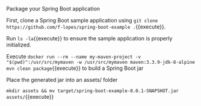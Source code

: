 Package your Spring Boot application

First, clone a Spring Boot sample application using `git clone https://github.com/f-lopes/spring-boot-example .`{{execute}}.

Run `ls -la`{{execute}} to ensure the sample application is properly initialized.

Execute `docker run --rm --name my-maven-project -v "$(pwd)":/usr/src/mymaven -w /usr/src/mymaven maven:3.3.9-jdk-8-alpine mvn clean package`{{execute}} to build a Spring Boot jar

Place the generated jar into an assets/ folder

`mkdir assets && mv target/spring-boot-example-0.0.1-SNAPSHOT.jar assets/`{{execute}}

